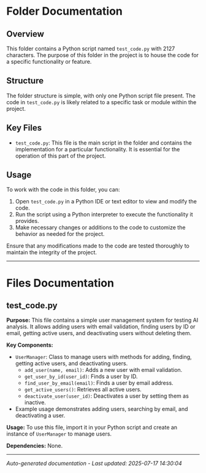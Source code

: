 # Folder Documentation

## Overview
This folder contains a Python script named `test_code.py` with 2127 characters. The purpose of this folder in the project is to house the code for a specific functionality or feature.

## Structure
The folder structure is simple, with only one Python script file present. The code in `test_code.py` is likely related to a specific task or module within the project.

## Key Files
- `test_code.py`: This file is the main script in the folder and contains the implementation for a particular functionality. It is essential for the operation of this part of the project.

## Usage
To work with the code in this folder, you can:
1. Open `test_code.py` in a Python IDE or text editor to view and modify the code.
2. Run the script using a Python interpreter to execute the functionality it provides.
3. Make necessary changes or additions to the code to customize the behavior as needed for the project.

Ensure that any modifications made to the code are tested thoroughly to maintain the integrity of the project.

---

# Files Documentation

## test_code.py

**Purpose:** This file contains a simple user management system for testing AI analysis. It allows adding users with email validation, finding users by ID or email, getting active users, and deactivating users without deleting them.

**Key Components:**
- `UserManager`: Class to manage users with methods for adding, finding, getting active users, and deactivating users.
  - `add_user(name, email)`: Adds a new user with email validation.
  - `get_user_by_id(user_id)`: Finds a user by ID.
  - `find_user_by_email(email)`: Finds a user by email address.
  - `get_active_users()`: Retrieves all active users.
  - `deactivate_user(user_id)`: Deactivates a user by setting them as inactive.
- Example usage demonstrates adding users, searching by email, and deactivating a user.

**Usage:** To use this file, import it in your Python script and create an instance of `UserManager` to manage users.

**Dependencies:** None.

---
*Auto-generated documentation - Last updated: 2025-07-17 14:30:04*
